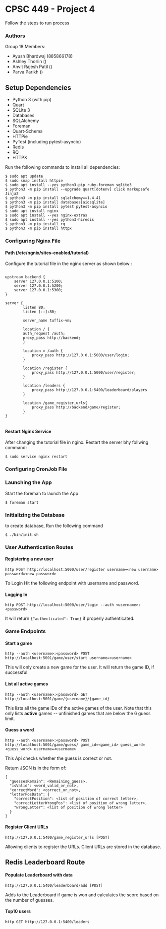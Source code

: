 # CPSC 449 - Project 4

Follow the steps to run process

### Authors
Group 18
Members:
- Ayush Bhardwaj (885866178)
- Ashley Thorlin ()
- Anvit Rajesh Patil ()
- Parva Parikh ()


## Setup Dependencies

- Python 3 (with pip)
- Quart
- SQLite 3
- Databases
- SQLAlchemy
- Foreman
- Quart-Schema
- HTTPie
- PyTest (including pytest-asyncio)
- Redis
- RQ
- HTTPX

Run the following commands to install all dependencies:
```
$ sudo apt update
$ sudo snap install httpie
$ sudo apt install --yes python3-pip ruby-foreman sqlite3
$ python3 -m pip install --upgrade quart[dotenv] click markupsafe Jinja2
$ python3 -m pip install sqlalchemy==1.4.41
$ python3 -m pip install databases[aiosqlite]
$ python3 -m pip install pytest pytest-asyncio
$ sudo apt install nginx
$ sudo apt install --yes nginx-extras
$ sudo apt install --yes python3-hiredis
$ python3 -m pip install rq
$ python3 -m pip install httpx

```
### Configuring Nginx File
#### Path (/etc/ngnix/sites-enabled/tutorial)

Configure the tutorial file  in the nginx server as shown below :

```

upstream backend {
	server 127.0.0.1:5100;
	server 127.0.0.1:5200;
	server 127.0.0.1:5300;
}

server {
      	listen 80;
      	listen [::]:80;

      	server_name tuffix-vm;

      	location / {
		auth_request /auth;
		proxy_pass http://backend;
      	}

		location = /auth {
			proxy_pass http://127.0.0.1:5000/user/login;
		}

		location /register {
			proxy_pass http://127.0.0.1:5000/user/register;
		}

		location /leaders {
			proxy_pass http://127.0.0.1:5400/leaderboard/players
		}

        location /game_register_urls{
            proxy_pass http://backend/game/register;
        }
}


```
#### Restart Nginx Service
After changing the tutorial file in nginx. Restart the server bhy follwing command:
```
$ sudo service nginx restart

```


### Configuring CronJob File




### Launching the App
Start the foreman to launch the App

```
$ foreman start

```

### Initializing the Database
to create database, Run the following command
```
$ ./bin/init.sh

```

### User Authentication Routes
#### Registering a new user
```
http POST http://localhost:5000/user/register username=<new username> password=<new password>
```

To Login Hit the following endpoint with username and password.
#### Logging In
```
http POST http://localhost:5000/user/login --auth <username>:<password>

```
It will return `{"authenticated": True}` if properly authenticated.


### Game Endpoints
#### Start a game
```
http --auth <username>:<password> POST http://localhost:5001/game/user/start username=<username>

```
This will only create a new game for the user. It will return the game ID, if successful.

#### List all active games
```
http --auth <username>:<password> GET http://localhost:5001/game/{username}/{game_id}
```
This lists all the game IDs of the active games of the user. Note that this only lists **active** games -- unfinished games that are below the 6 guess limit.

#### Guess a word
```
http --auth <username>:<password> POST http://localhost:5001/game/guess/ game_id=<game_id> guess_word=<guess_word> username=<username>
```
This Api checks whether the guess is correct or not.


Return JSON is in the form of:
```
{
  "guessesRemain": <Remaining_guess>,
  "isValid": <word_valid_or_not>,
  "correctWord": <correct_or_not>,
  "letterPosData": {
    "correctPosition": <list of position of correct letter>,
    "correctLetterWrongPos": <list of position of wrong letter>,
    "wrongLetter": <list of position of wrong letter>
  }
}
```




#### Register Client URLs
```
http://127.0.0.1:5400/game_register_urls [POST]
```
Allowing clients to register the URLs. Client URLs are stored in the database. 


## Redis Leaderboard Route
#### Populate Leaderboard with data
```
http://127.0.0.1:5400/leaderboard/add [POST]

```
Adds to the Leaderboard if game is won and calculates the score based on the number of guesses.

#### Top10 users
```
http GET http://127.0.0.1:5400/leaders

```
